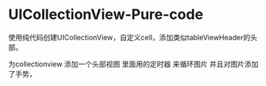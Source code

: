# UICollectionView-Pure-code
使用纯代码创建UICollectionView，自定义cell，添加类似tableViewHeader的头部。

为collectionview 添加一个头部视图 里面用的定时器 来循环图片  并且对图片添加了手势，

